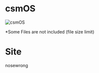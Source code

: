 # csmOS
![csmOS](https://user-images.githubusercontent.com/89384053/208288515-c4c210bf-eaf9-48d6-837d-5dd555104e98.png)

*Some Files are not included (file size limit)

# Site
nosewrong

